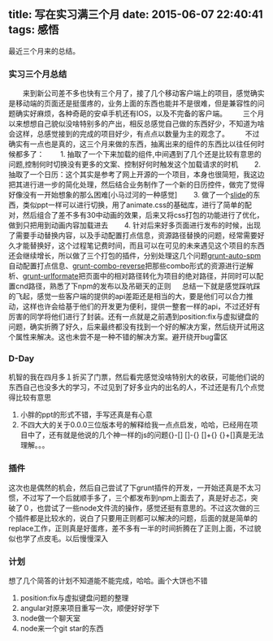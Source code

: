 title: 写在实习满三个月
date: 2015-06-07 22:40:41
tags: 感悟
---

最近三个月来的总结。

<!--more-->


### 实习三个月总结

　　来到新公司差不多也快有三个月了，接了几个移动客户端上的项目，感觉确实是移动端的页面还是挺蛋疼的，业务上面的东西也能并不是很难，但是兼容性的问题确实好麻烦，各种奇葩的安卓手机还有IOS，以及不完备的客户端。
　　三个月以来想想自己貌似没啥特别多的产出，相反总感觉自己做的东西好少，不知道为啥会这样，总感觉接到的完成的项目好少，有点点以数量为主的观念了。
　　不过确实有一点也是真的，这三个月来做的东西，抽离出来的组件的东西比以往任何时候都多了：
　　1. 抽取了一个下来加载的组件,中间遇到了几个还是比较有意思的问题,控制何时切换没有更多的文案、控制好何时触发这个加载请求的时机
　　2. 抽取了一个日历：这个其实是参考了网上开源的一个项目，本身也很简短，我这边把其进行进一步的简化处理，然后结合业务制作了一个新的日历控件，做完了觉得好像没有一开始想象的那么困难[小马过河的一种感觉]
　　3. 做了一个[slide](https://github.com/Tankpt/slide)的东西，类似ppt一样可以进行切换，用了animate.css的基础库，进行了简单的配对，然后组合了差不多有30中动画的效果，后来又将css打包的功能进行了优化，做到只把用到动画内容加载进去
　　4. 针对后来好多页面进行发布的时候，出现了需要手动替换内容，以及手动配置打点信息，资源路径替换的问题，经常需要好久才能替换好，这个过程笔记费时间，而且可以在可见的未来遇见这个项目的东西还会继续增长，所以做了三个打包的插件，分别处理这几个问题[grunt-auto-spm](https://github.com/Tankpt/grunt-auto-spm)自动配置打点信息、[grunt-combo-reverse](https://github.com/Tankpt/grunt-combo-reverse)把那些combo形式的资源进行逆解析、[grunt-urlformate](https://github.com/Tankpt/grunt-urlformate)把页面中的相对路径转化为项目的绝对路径，并同时可以配置cnd路径，熟悉了下npm的发布以及吊砸天的正则
　   总结一下就是感觉踩吭踩的飞起，感觉一些客户端的提供的api差距还是相当的大，要是他们可以合力推动，这样也许会给基于他们的开发更为便利，提供一整套一样的api，不过还好有厉害的同学将他们进行了封装。还有一点就是之前遇到position:fix与虚拟键盘的问题，确实折腾了好久，后来最终都没有找到一个好的解决方案，然后绕开试用这个属性来解决。这也未尝不是一种不错的解决方案。避开绕开bug雷区

### D-Day

机智的我在四月多１折买了门票，然后看完感觉没啥特别大的收获，可能他们说的东西自己也没多大的学习，不过见到了好多业内的出名的人，不过还是有几个点觉得比较有意思
1. 小胖的ppt的形式不错，手写还真是有心意
2. 不四大大的关于0.0.0三位版本号的解释给我一点点启发，哈哈，已经用在项目中了，还有就是他说的几个神一样的js的问题{}-[] []-{} []+{} {}+[]真是无法理解。。。

### 插件

这次也是偶然的机会，然后自己尝试了下grunt插件的开发，一开始还真是不太习惯，不过写了一个后就顺手多了，三个都发布到npm上面去了，真是好忐忑，突破了０，也尝试了一些node文件流的操作，感觉还挺有意思的。不过这次做的三个插件都是比较水的，说白了只要用正则都可以解决的问题，后面的就是简单的replace工作，正则真是好蛋疼，差不多有一半的时间折腾在了正则上面，不过貌似也学了点皮毛。以后慢慢深入

### 计划

想了几个简答的计划不知道能不能完成，哈哈。画个大饼也不错
1. position:fix与虚拟键盘问题的整理
2. angular对原来项目重写一次，顺便好好学下
3. node做一个聊天室
4. node来一个git star的东西